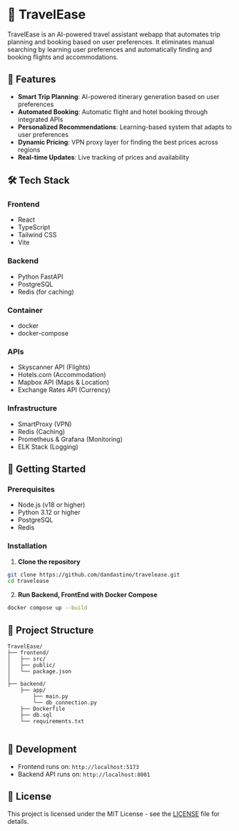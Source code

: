 # 🧳 TravelEase

TravelEase is an AI-powered travel assistant webapp that automates trip planning and booking based on user preferences. It eliminates manual searching by learning user preferences and automatically finding and booking flights and accommodations.

## 🌟 Features

- **Smart Trip Planning**: AI-powered itinerary generation based on user preferences
- **Automated Booking**: Automatic flight and hotel booking through integrated APIs
- **Personalized Recommendations**: Learning-based system that adapts to user preferences
- **Dynamic Pricing**: VPN proxy layer for finding the best prices across regions
- **Real-time Updates**: Live tracking of prices and availability

## 🛠️ Tech Stack

### Frontend
- React
- TypeScript
- Tailwind CSS
- Vite

### Backend
- Python FastAPI
- PostgreSQL
- Redis (for caching)

### Container
- docker
- docker-compose

### APIs
- Skyscanner API (Flights)
- Hotels.com (Accommodation)
- Mapbox API (Maps & Location)
- Exchange Rates API (Currency)

### Infrastructure
- SmartProxy (VPN)
- Redis (Caching)
- Prometheus & Grafana (Monitoring)
- ELK Stack (Logging)

## 🚀 Getting Started

### Prerequisites
- Node.js (v18 or higher)
- Python 3.12 or higher
- PostgreSQL
- Redis

### Installation

1. **Clone the repository**
```bash
git clone https://github.com/dandastino/travelease.git
cd travelease
```
2. **Run Backend, FrontEnd with Docker Compose**
```bash
docker compose up --build
```

## 📁 Project Structure

```
TravelEase/
├── frontend/                 
│   ├── src/
│   ├── public/
│   └── package.json
│
├── backend/                
    ├── app/
        ├── main.py
        └── db_connection.py
    ├── Dockerfile
    ├── db.sql
    └── requirements.txt


```

## 🔧 Development

- Frontend runs on: `http://localhost:5173`
- Backend API runs on: `http://localhost:8001`

## 📝 License

This project is licensed under the MIT License - see the [LICENSE](LICENSE) file for details.
